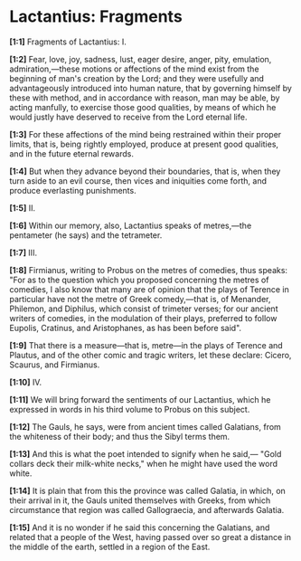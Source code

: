 # Lactantius: Fragments

**[1:1]** Fragments of Lactantius:  I.

**[1:2]** Fear, love, joy, sadness, lust, eager desire, anger, pity, emulation, admiration,—these motions or affections of the mind exist from the beginning of man's creation by the Lord; and they were usefully and advantageously introduced into human nature, that by governing himself by these with method, and in accordance with reason, man may be able, by acting manfully, to exercise those good qualities, by means of which he would justly have deserved to receive from the Lord eternal life.

**[1:3]** For these affections of the mind being restrained within their proper limits, that is, being rightly employed, produce at present good qualities, and in the future eternal rewards.

**[1:4]** But when they advance beyond their boundaries, that is, when they turn aside to an evil course, then vices and iniquities come forth, and produce everlasting punishments.

**[1:5]** II.

**[1:6]** Within our memory, also, Lactantius speaks of metres,—the pentameter (he says) and the tetrameter.

**[1:7]** III.

**[1:8]** Firmianus, writing to Probus on the metres of comedies, thus speaks: "For as to the question which you proposed concerning the metres of comedies, I also know that many are of opinion that the plays of Terence in particular have not the metre of Greek comedy,—that is, of Menander, Philemon, and Diphilus, which consist of trimeter verses; for our ancient writers of comedies, in the modulation of their plays, preferred to follow Eupolis, Cratinus, and Aristophanes, as has been before said".

**[1:9]** That there is a measure—that is, metre—in the plays of Terence and Plautus, and of the other comic and tragic writers, let these declare: Cicero, Scaurus, and Firmianus.

**[1:10]** IV.

**[1:11]** We will bring forward the sentiments of our Lactantius, which he expressed in words in his third volume to Probus on this subject.

**[1:12]** The Gauls, he says, were from ancient times called Galatians, from the whiteness of their body; and thus the Sibyl terms them.

**[1:13]** And this is what the poet intended to signify when he said,—  "Gold collars deck their milk-white necks,"  when he might have used the word white.

**[1:14]** It is plain that from this the province was called Galatia, in which, on their arrival in it, the Gauls united themselves with Greeks, from which circumstance that region was called Gallograecia, and afterwards Galatia.

**[1:15]** And it is no wonder if he said this concerning the Galatians, and related that a people of the West, having passed over so great a distance in the middle of the earth, settled in a region of the East.


